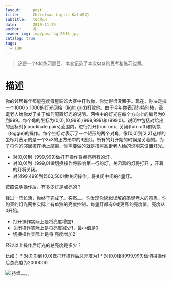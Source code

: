 ```yaml
---
layout:     post
title:      Christmas Lights Kata练习
subtitle:   tdd练习
date:       2019-11-29
author:     冯
header-img: img/post-bg-2015.jpg
catalog: true
tags:
  - TDD
---
```


> 这是一个tdd练习题目，本文记录了本次kata的思考和练习过程。

# 描述

你的邻居每年都能在度假屋装饰大赛中打败你，你觉得很没面子。现在，你决定搞一个1000 x 1000的灯光网格（light grid)打败他。由于今年你表现的特别棒，圣诞老人给你发了关于如何配置灯光的说明。网格中的灯光在每个方向上的编号为0到999。每个角的坐标为(0,0),(0,999),(999,999)和(999,0)。说明中包括对给出的坐标对(coordinate pairs)范围内，进行打开(trun on)、关闭(turn off)和切换（toggle)的操作。每个坐标对表示了一个矩形的两个对角，像(0,0)到(2,2)这样的坐标对表示的是一个3x3的正方形中的9盏灯。所有的灯开始的时候是关着的。为了将你的邻居按在地上摩擦，你需要做的就是按照圣诞老人给的说明来设置灯光。

* 对(0,0)到（999,999)做打开操作将点亮所有的灯。
* 对(0,0)到（999,0)做切换操作将影响第一行的灯，关闭着的灯将打开 ，开着的灯将关闭。
* 对(499,499)到(500,500)做关闭操作，将关闭中间的4盏灯。

按照说明操作后，有多少灯是点亮的？

经过一阵忙活，你终于完成了。突然。。。你发现你貌似误解的圣诞老人的意思。你购买的灯光网格实际上有单独的亮度控制。每盏灯都有0或更高的亮度值，亮度从0开始。

* 打开操作实际上是将亮度增加1
* 关闭操作实际上是将亮度减少1，最小值是0
* 切换操作实际上是将	亮度增加2

经过以上操作后灯光的总亮度是多少？

比如：
	* 对(0,0)到(0,0)做打开操作后总亮度为1
	* 对(0,0)到(999,999)做切换操作后总亮度为2000000

![](https://ynfeng-blog.oss-cn-beijing.aliyuncs.com/default.jpg)
待续。。。。

